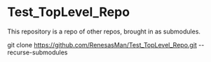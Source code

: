 # Test_TopLevel_Repo
This repository is a repo of other repos, brought in as submodules.

git clone https://github.com/RenesasMan/Test_TopLevel_Repo.git  --recurse-submodules
